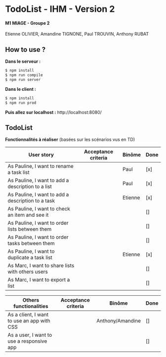 # TodoList - IHM - Version 2
#### M1 MIAGE - Groupe 2
Etienne OLIVIER, Amandine TIGNONE, Paul TROUVIN, Anthony RUBAT

## How to use ?
**Dans le serveur :**
```sh
$ npm install
$ npm run compile
$ npm run server
```

**Dans le client :**
```sh
$ npm install
$ npm run prod
```

**Puis allez sur localhost :** http://localhost:8080/

## TodoList

**Fonctionnalités à réaliser** (basées sur les scénarios vus en TD)

| User story                                        | Acceptance criteria               | Binôme            | Done      |
| -----------------------------------------         | --------------------------------- | ----------------- | --------- |
| As Pauline, I want to rename a task list          |                                   |       Paul        |    [x]    |
| As Pauline, I want to add a description to a list |                                   |       Paul        |    [x]    |
| As Pauline, I want to add a description to a task |                                   |      Etienne      |    [x]    |
| As Pauline, I want to check an item and see it    |                                   |                   |    []    |
| As Pauline, I want to order lists between them    |                                   |                   |    []    |
| As Pauline, I want to order tasks between them    |                                   |                   |    []    |
| As Pauline, I want to duplicate a task list       |                                   |      Etienne      |    [x]    |
| As Marc, I want to share lists with others users  |                                   |                   |    []    |
| As Marc, I want to export a list                  |                                   |                   |    []    |

| Others functionalities                            | Acceptance criteria               | Binôme            | Done      |
| -----------------------------------------         | --------------------------------- | ----------------- | --------- |
| As a client, I want to use an app with CSS        |                                   | Anthony/Amandine  |    []     |
| As a user, I want to use a responsive app         |                                   |                   |    []     |

